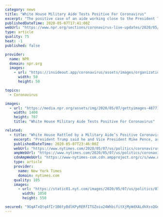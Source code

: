```yaml
---
category: news
title: "White House Military Aide Tests Positive For Coronavirus"
excerpt: "The positive case of an aide working close to the President Trump immediately raised concerns about the president's possible exposure to the coronavirus, but Trump has tested negative."
publishedDateTime: 2020-05-07T17:41:00Z
webUrl: "https://www.npr.org/sections/coronavirus-live-updates/2020/05/07/852077969/white-house-military-aide-tests-positive-for-coronavirus"
type: article
quality: 75
heat: -1
published: false

provider:
  name: NPR
  domain: npr.org
  images:
    - url: "https://insideout.app/coronavirus/assets/images/organizations/npr.org-50x50.jpg"
      width: 50
      height: 50

topics:
  - Coronavirus

images:
  - url: "https://media.npr.org/assets/img/2020/05/07/gettyimages-487715060_wide-805dd5ed17818acd73f2cd99680094936dded58b.jpg?s=1400"
    width: 1400
    height: 787
    title: "White House Military Aide Tests Positive For Coronavirus"

related:
  - title: "White House Rattled by a Military Aide’s Positive Coronavirus Test"
    excerpt: "President Trump said he and Vice President Mike Pence, as well as the White House staff, will now be tested on a daily basis."
    publishedDateTime: 2020-05-07T23:46:00Z
    webUrl: "https://www.nytimes.com/2020/05/07/us/politics/coronavirus-white-house-military-aide.html"
    ampWebUrl: "https://www.nytimes.com/2020/05/07/us/politics/coronavirus-white-house-military-aide.amp.html"
    cdnAmpWebUrl: "https://www-nytimes-com.cdn.ampproject.org/c/s/www.nytimes.com/2020/05/07/us/politics/coronavirus-white-house-military-aide.amp.html"
    type: article
    provider:
      name: New York Times
      domain: nytimes.com
    quality: 105
    images:
      - url: "https://static01.nyt.com/images/2020/05/07/us/politics/07dc-virus-trump/07dc-virus-trump-facebookJumbo.jpg"
        width: 1050
        height: 550

secured: "9GqATxQtq4fIr1B6tyBdlKPyRERfITGZoiu24WhbifitXjMyWdXALdkXssQGnMJ/VWq/bhhT3VuyOubk6LOb/Egh/oJBTe9czWltYF0D2arA5Olw56ZFES1nYVDPe87yczU+FYPxbglThfAZBtWQEJ5NW5AVkIiUSi8heQSDTobu58O/ggsR/jv6gAnL0E7cn0BP/8FIVsZZsg0y+1LhO69PD0niYaJ+3uZOdTGWRLCGazQyp1va7U5rLNBEk8NnfUWWGG94IQQtHYc8f/LqxMblx4EStj30xtQW+on1xap4SOwN/ktxpK0Z0m7zx2AE;JhRuNbMFWGhTu0ncGf9s4Q=="
---
```


